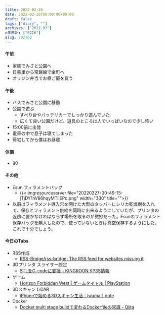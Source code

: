 ```yaml
---
title: 2022-02-26
date: 2022-02-26T00:00:00+09:00
draft: false
tags: ["diary", ""]
archives: ["2022-02"]
n年日記: ["0226"]
slug: 702763
---
```

#### 午前
- 家族でみさと公園へ
- 日暮里から常磐線で金町へ
- オリジン弁当でお昼ご飯を買う
#### 午後
- バスでみさと公園に移動
- 公園で遊ぶ
  - すべり台やバッテリカーでしっかり遊んでいた
  - 広くて良い公園だけど、遊具のところは人でいっぱいなので少し怖い
- 15:00前に出発
- 電車の中で息子は寝てしまった
- 帰宅してから僕はお昼寝
#### 体調
- 80
#### その他
- Esun フィラメントバック
  - {{< imgresourceserver file="20220227-00-49-15-jTjDY1nV86hqyMTilEPc.png" width="300" title="">}}
- 以前はフィラメント導入穴を開けた大型のタッパーにシリカ乾燥剤を入れて、保存とフィラメント供給を同時に出来るようにしていたが、プリンタの近傍に置かなければならず場所を取るのが微妙だった。Esunのフィラメント保存バックを購入したので、使っていないときは真空保存するようにした。これで十分でしょう。
#### 今日のTabs
- RSS作成
  - [RSS-Bridge/rss-bridge: The RSS feed for websites missing it](https://github.com/RSS-Bridge/rss-bridge)
- 3Dプリンタ スライサー設定
  - [STLをG-codeに変換 – KINGROON KP3S情報](http://hitoriblog.com/kingroon_kp3s/docs/how_to_use_a_slicer/)
- ゲーム
  - [Horizon Forbidden West | ゲームタイトル | PlayStation](https://www.playstation.com/ja-jp/games/horizon-forbidden-west/)
- 3Dスキャン LiDAR
  - [iPhoneで始める3Dスキャン生活｜iwama｜note](https://note.com/iwamah1/n/n5df9a5daaae4)
- Docker
  - [Docker multi stage buildで変わるDockerfileの常識 - Qiita](https://qiita.com/minamijoyo/items/711704e85b45ff5d6405)